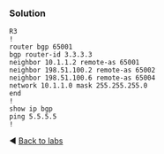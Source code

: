 ### Solution
```
R3
!
router bgp 65001
bgp router-id 3.3.3.3
neighbor 10.1.1.2 remote-as 65001
neighbor 198.51.100.2 remote-as 65002
neighbor 198.51.100.6 remote-as 65004
network 10.1.1.0 mask 255.255.255.0
end
!
show ip bgp
ping 5.5.5.5
!
```

◀️ [Back to labs](https://github.com/tech-zero/ccnp-encor/blob/main/labs/3-infrastructure/_layer3/bgp/bgp1/README.md)
